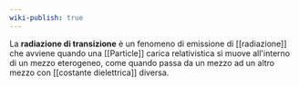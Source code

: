 ```yaml
---
wiki-publish: true
---
```

La **radiazione di transizione** è un fenomeno di emissione di [[radiazione]] che avviene quando una [[Particle]] carica relativistica si muove all'interno di un mezzo eterogeneo, come quando passa da un mezzo ad un altro mezzo con [[costante dielettrica]] diversa.